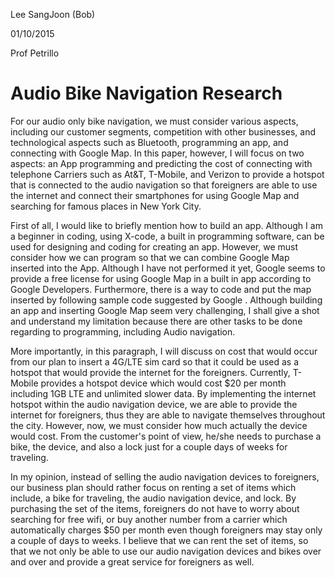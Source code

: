 Lee SangJoon (Bob)

01/10/2015

Prof Petrillo 

# Audio Bike Navigation Research

For our audio only bike navigation, we must consider various aspects, including our customer segments, competition with other businesses, and technological aspects such as Bluetooth, programming an app, and connecting with Google Map. In this paper, however,  I will focus on two aspects: an App programming and predicting the cost of connecting with telephone Carriers such as At&T, T-Mobile, and Verizon to provide a hotspot that is connected to the audio navigation so that foreigners are able to use the internet and connect their smartphones for using Google Map and searching for famous places in New York City. 

First of all, I would like to briefly mention how to build an app. Although I am a beginner in coding, using X-code, a built in programming software, can be used for designing and coding for creating an app. However, we must consider how we can program so that we can combine Google Map inserted into the App. Although I have not performed it yet, Google seems to provide a free license for using Google Map in a built in app according to Google Developers.   Furthermore, there is a way to code and put the map inserted by following sample code suggested by Google . Although building an app and inserting Google Map seem very challenging, I shall give a shot and understand my limitation because there are other tasks to be done regarding to programming, including Audio navigation. 

More importantly, in this paragraph, I will discuss on cost that would occur from our plan to insert a 4G/LTE sim card so that it could be used as a hotspot that would provide the internet for the foreigners. Currently, T-Mobile provides a hotspot device which would cost $20 per month including 1GB LTE and unlimited slower data.  By implementing the internet hotspot within the audio navigation device, we are able to provide the internet for foreigners, thus they are able to navigate themselves throughout the city. However, now, we must consider how much actually the device would cost. From the customer's point of view, he/she needs to purchase a bike, the device, and also a lock just for a couple days of weeks for traveling.  

In my opinion, instead of selling the audio navigation devices to foreigners, our business plan should rather focus on renting a set of items which include, a bike for traveling, the audio navigation device, and lock. By purchasing the set of the items, foreigners do not have to worry about searching for free wifi, or buy another number from a carrier which automatically charges $50 per month even though foreigners may stay only a couple of days to weeks. I believe that we can rent the set of items, so that we not only be able to use our audio navigation devices and bikes over and over and provide a great service for foreigners as well. 


